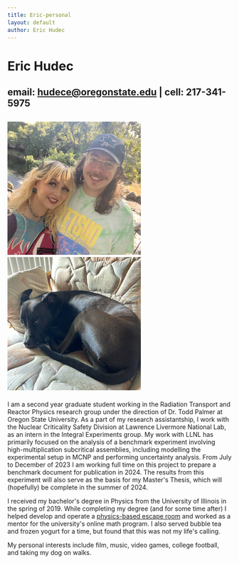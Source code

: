 ```yaml
---
title: Eric-personal
layout: default
author: Eric Hudec
---
```

# Eric Hudec

## email: [hudece@oregonstate.edu](mailto:hudece@oregonstate.edu) | cell: 217-341-5975

<img src="images/selfie_y2.jpeg" height="300" width="300"> <img src="images/porter.jpeg" height="300" width="300">
--------------


I am a second year graduate student working in the Radiation Transport and Reactor Physics research group under the direction of Dr. Todd Palmer at Oregon State University. As a part of my research assistantship, I work with the Nuclear Criticality Safety Division at Lawrence Livermore National Lab, as an intern in the Integral Experiments group. My work with LLNL has primarily focused on the analysis of a benchmark experiment involving high-multiplication subcritical assemblies, including modelling the experimental setup in MCNP and performing uncertainty analysis. From July to December of 2023 I am working full time on this project to prepare a benchmark document for publication in 2024. The results from this experiment will also serve as the basis for my Master's Thesis, which will (hopefully) be complete in the summer of 2024.

I received my bachelor's degree in Physics from the University of Illinois in the spring of 2019. While completing my degree (and for some time after) I helped develop and operate a [physics-based escape room](https://www.nytimes.com/2019/05/04/science/escape-room-lab-physics.html) and worked as a mentor for the university's online math program. I also served bubble tea and frozen yogurt for a time, but found that this was not my life's calling. 

My personal interests include film, music, video games, college football, and taking my dog on walks. 
